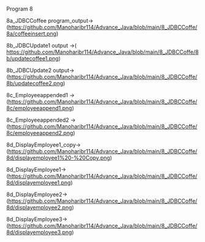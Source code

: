 
Program 8


 8a_JDBCCoffee program_output->(https://github.com/Manoharibr114/Advance_Java/blob/main/8_JDBCCoffe/8a/coffeeinsert.png)

 8b_JDBCUpdate1 output ->( https://github.com/Manoharibr114/Advance_Java/blob/main/8_JDBCCoffe/8b/updatecoffee1.png)

8b_JDBCUpdate2 output->  (https://github.com/Manoharibr114/Advance_Java/blob/main/8_JDBCCoffe/8b/updatecoffee2.png)

8c_Employeeappended1 ->(https://github.com/Manoharibr114/Advance_Java/blob/main/8_JDBCCoffe/8c/employeeappend1.png)

8c_Employeeappended2 ->(https://github.com/Manoharibr114/Advance_Java/blob/main/8_JDBCCoffe/8c/employeeappend2.png)

8d_DisplayEmployee1_copy->(https://github.com/Manoharibr114/Advance_Java/blob/main/8_JDBCCoffe/8d/displayemployee1%20-%20Copy.png)

8d_DisplayEmployee1->(https://github.com/Manoharibr114/Advance_Java/blob/main/8_JDBCCoffe/8d/displayemployee1.png)

8d_DisplayEmployee2->(https://github.com/Manoharibr114/Advance_Java/blob/main/8_JDBCCoffe/8d/displayemployee2.png)

8d_DisplayEmployee3->(https://github.com/Manoharibr114/Advance_Java/blob/main/8_JDBCCoffe/8d/displayemployee3.png)

